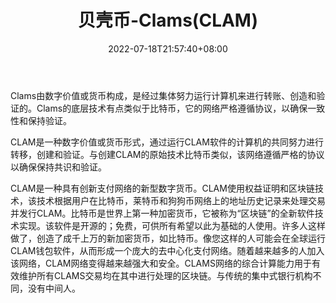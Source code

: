 ﻿---
weight: 
title: "贝壳币-Clams(CLAM)"
description: "Clams由数字价值或货币构成，是经过集体努力运行计算机来进行转账、创造和验证的。Clams的底层技术有点类似于比特币，它的网络严格遵循协议，以确保一致性和保持验证。"
date: 2022-07-18T21:57:40+08:00
lastmod: 2022-07-18T16:45:40+08:00
draft: false
authors: ["qianxun"]
featuredImage: "beikebi-clamsclam.webp"
link: "https://1234btc.com/qk/beikebi-clamsclam.html"
tags: ["数字代币","贝壳币-Clams(CLAM)"]
categories: ["navigation"]
navigation: ["数字代币"]
lightgallery: true
toc: true
pinned: false
recommend: false
recommend1: false
---
Clams由数字价值或货币构成，是经过集体努力运行计算机来进行转账、创造和验证的。Clams的底层技术有点类似于比特币，它的网络严格遵循协议，以确保一致性和保持验证。

CLAM是一种数字价值或货币形式，通过运行CLAM软件的计算机的共同努力进行转移，创建和验证。与创建CLAM的原始技术比特币类似，该网络遵循严格的协议以确保保持共识和验证。

CLAM是一种具有创新支付网络的新型数字货币。CLAM使用权益证明和区块链技术，该技术根据用户在比特币，莱特币和狗狗币网络上的地址历史记录来处理交易并发行CLAM。比特币是世界上第一种加密货币，它被称为“区块链”的全新软件技术实现。该软件是开源的；免费，可供所有希望以此为基础的人使用。许多人这样做了，创造了成千上万的新加密货币，如比特币。像您这样的人可能会在全球运行CLAM钱包软件，从而形成一个庞大的去中心化支付网络。随着越来越多的人加入该网络，CLAM网络变得越来越强大和安全。CLAMS网络的综合计算能力用于有效维护所有CLAMS交易均在其中进行处理的区块链。与传统的集中式银行机构不同，没有中间人。